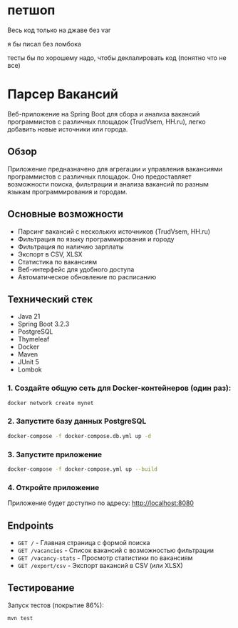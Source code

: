 # петшоп

Весь код только на джаве без var

я бы писал без ломбока

тесты бы по хорошему надо, чтобы деклалировать код (понятно что не все)


# Парсер Вакансий

Веб-приложение на Spring Boot для сбора и анализа вакансий программистов с различных площадок (TrudVsem, HH.ru), легко добавить новые источники или города.

## Обзор

Приложение предназначено для агрегации и управления вакансиями программистов с различных площадок. Оно предоставляет возможности поиска, фильтрации и анализа вакансий по разным языкам программирования и городам.

## Основные возможности

- Парсинг вакансий с нескольких источников (TrudVsem, HH.ru)
- Фильтрация по языку программирования и городу
- Фильтрация по наличию зарплаты
- Экспорт в CSV, XLSX
- Статистика по вакансиям
- Веб-интерфейс для удобного доступа
- Автоматическое обновление по расписанию

## Технический стек

- Java 21
- Spring Boot 3.2.3
- PostgreSQL
- Thymeleaf
- Docker
- Maven
- JUnit 5
- Lombok

### 1. Создайте общую сеть для Docker-контейнеров (один раз):

```bash
docker network create mynet
```

### 2. Запустите базу данных PostgreSQL

```bash
docker-compose -f docker-compose.db.yml up -d
```

### 3. Запустите приложение

```bash
docker-compose -f docker-compose.yml up --build
```

### 4. Откройте приложение

Приложение будет доступно по адресу: [http://localhost:8080](http://localhost:8080)

## Endpoints

- `GET /` - Главная страница с формой поиска
- `GET /vacancies` - Список вакансий с возможностью фильтрации
- `GET /vacancy-stats` - Просмотр статистики по вакансиям
- `GET /export/csv` - Экспорт вакансий в CSV (или XLSX)

## Тестирование

Запуск тестов (покрытие 86%):
```bash
mvn test
```